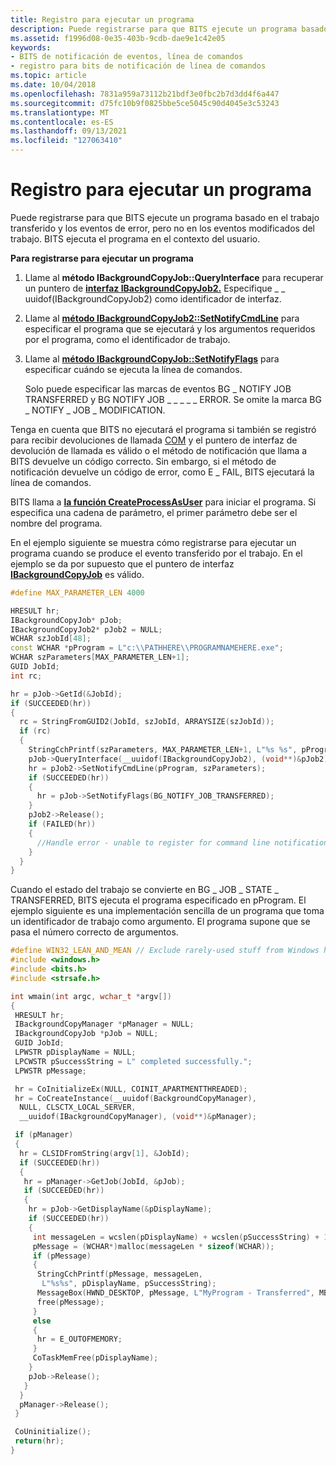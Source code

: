 ```yaml
---
title: Registro para ejecutar un programa
description: Puede registrarse para que BITS ejecute un programa basado en el trabajo transferido y los eventos de error, pero no en los eventos modificados del trabajo. BITS ejecuta el programa en el contexto del usuario.
ms.assetid: f1996d08-0e35-403b-9cdb-dae9e1c42e05
keywords:
- BITS de notificación de eventos, línea de comandos
- registro para bits de notificación de línea de comandos
ms.topic: article
ms.date: 10/04/2018
ms.openlocfilehash: 7831a959a73112b21bdf3e0fbc2b7d3dd4f6a447
ms.sourcegitcommit: d75fc10b9f0825bbe5ce5045c90d4045e3c53243
ms.translationtype: MT
ms.contentlocale: es-ES
ms.lasthandoff: 09/13/2021
ms.locfileid: "127063410"
---
```

# <a name="registering-to-execute-a-program"></a>Registro para ejecutar un programa

Puede registrarse para que BITS ejecute un programa basado en el trabajo transferido y los eventos de error, pero no en los eventos modificados del trabajo. BITS ejecuta el programa en el contexto del usuario.

**Para registrarse para ejecutar un programa**

1.  Llame al **método IBackgroundCopyJob::QueryInterface** para recuperar un puntero de [**interfaz IBackgroundCopyJob2.**](/windows/desktop/api/Bits1_5/nn-bits1_5-ibackgroundcopyjob2) Especifique \_ \_ uuidof(IBackgroundCopyJob2) como identificador de interfaz.
2.  Llame al [**método IBackgroundCopyJob2::SetNotifyCmdLine**](/windows/desktop/api/Bits1_5/nf-bits1_5-ibackgroundcopyjob2-setnotifycmdline) para especificar el programa que se ejecutará y los argumentos requeridos por el programa, como el identificador de trabajo.

3.  Llame al [**método IBackgroundCopyJob::SetNotifyFlags**](/windows/desktop/api/Bits/nf-bits-ibackgroundcopyjob-setnotifyflags) para especificar cuándo se ejecuta la línea de comandos.

    Solo puede especificar las marcas de eventos BG \_ NOTIFY JOB TRANSFERRED y BG NOTIFY JOB \_ \_ \_ \_ \_ ERROR. Se omite la marca BG \_ NOTIFY \_ JOB \_ MODIFICATION.

Tenga en cuenta que BITS no ejecutará el programa si también se registró para recibir devoluciones de llamada [COM](registering-a-com-callback.md) y el puntero de interfaz de devolución de llamada es válido o el método de notificación que llama a BITS devuelve un código correcto. Sin embargo, si el método de notificación devuelve un código de error, como E \_ FAIL, BITS ejecutará la línea de comandos.

BITS llama a [**la función CreateProcessAsUser**](/windows/desktop/api/processthreadsapi/nf-processthreadsapi-createprocessasusera) para iniciar el programa. Si especifica una cadena de parámetro, el primer parámetro debe ser el nombre del programa.

En el ejemplo siguiente se muestra cómo registrarse para ejecutar un programa cuando se produce el evento transferido por el trabajo. En el ejemplo se da por supuesto que el puntero de interfaz [**IBackgroundCopyJob**](/windows/desktop/api/Bits/nn-bits-ibackgroundcopyjob) es válido.


```C++
#define MAX_PARAMETER_LEN 4000

HRESULT hr;
IBackgroundCopyJob* pJob;
IBackgroundCopyJob2* pJob2 = NULL;
WCHAR szJobId[48];
const WCHAR *pProgram = L"c:\\PATHHERE\\PROGRAMNAMEHERE.exe";
WCHAR szParameters[MAX_PARAMETER_LEN+1];
GUID JobId;
int rc;

hr = pJob->GetId(&JobId);
if (SUCCEEDED(hr))
{
  rc = StringFromGUID2(JobId, szJobId, ARRAYSIZE(szJobId));
  if (rc)
  {
    StringCchPrintf(szParameters, MAX_PARAMETER_LEN+1, L"%s %s", pProgram, szJobId);
    pJob->QueryInterface(__uuidof(IBackgroundCopyJob2), (void**)&pJob2);
    hr = pJob2->SetNotifyCmdLine(pProgram, szParameters);
    if (SUCCEEDED(hr))
    {
      hr = pJob->SetNotifyFlags(BG_NOTIFY_JOB_TRANSFERRED);
    }
    pJob2->Release();
    if (FAILED(hr))
    {
      //Handle error - unable to register for command line notification.
    }
  }
}
```



Cuando el estado del trabajo se convierte en BG \_ JOB \_ STATE \_ TRANSFERRED, BITS ejecuta el programa especificado en pProgram. El ejemplo siguiente es una implementación sencilla de un programa que toma un identificador de trabajo como argumento. El programa supone que se pasa el número correcto de argumentos.


```C++
#define WIN32_LEAN_AND_MEAN // Exclude rarely-used stuff from Windows headers
#include <windows.h>
#include <bits.h>
#include <strsafe.h>

int wmain(int argc, wchar_t *argv[])
{
 HRESULT hr;
 IBackgroundCopyManager *pManager = NULL;
 IBackgroundCopyJob *pJob = NULL;
 GUID JobId;
 LPWSTR pDisplayName = NULL;
 LPCWSTR pSuccessString = L" completed successfully.";
 LPWSTR pMessage;

 hr = CoInitializeEx(NULL, COINIT_APARTMENTTHREADED);
 hr = CoCreateInstance(__uuidof(BackgroundCopyManager),
  NULL, CLSCTX_LOCAL_SERVER,
  __uuidof(IBackgroundCopyManager), (void**)&pManager);

 if (pManager)
 {
  hr = CLSIDFromString(argv[1], &JobId);
  if (SUCCEEDED(hr))
  {
   hr = pManager->GetJob(JobId, &pJob);
   if (SUCCEEDED(hr))
   {
    hr = pJob->GetDisplayName(&pDisplayName);
    if (SUCCEEDED(hr))
    {
     int messageLen = wcslen(pDisplayName) + wcslen(pSuccessString) + 1;
     pMessage = (WCHAR*)malloc(messageLen * sizeof(WCHAR));
     if (pMessage)
     {
      StringCchPrintf(pMessage, messageLen,
       L"%s%s", pDisplayName, pSuccessString);
      MessageBox(HWND_DESKTOP, pMessage, L"MyProgram - Transferred", MB_OK);
      free(pMessage);
     }
     else
     {
      hr = E_OUTOFMEMORY;
     }
     CoTaskMemFree(pDisplayName);
    }
    pJob->Release();
   }
  }
  pManager->Release();
 }

 CoUninitialize();
 return(hr);
}
```



 

 